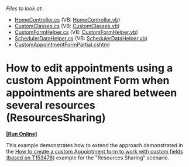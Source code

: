<!-- default file list -->
*Files to look at*:

* [HomeController.cs](./CS/DevExpressMvcApplication1/Controllers/HomeController.cs) (VB: [HomeController.vb](./VB/DevExpressMvcApplication1/Controllers/HomeController.vb))
* [CustomClasses.cs](./CS/DevExpressMvcApplication1/Models/CustomClasses.cs) (VB: [CustomClasses.vb](./VB/DevExpressMvcApplication1/Models/CustomClasses.vb))
* [CustomFormHelper.cs](./CS/DevExpressMvcApplication1/Models/CustomFormHelper.cs) (VB: [CustomFormHelper.vb](./VB/DevExpressMvcApplication1/Models/CustomFormHelper.vb))
* [SchedulerDataHelper.cs](./CS/DevExpressMvcApplication1/Models/SchedulerDataHelper.cs) (VB: [SchedulerDataHelper.vb](./VB/DevExpressMvcApplication1/Models/SchedulerDataHelper.vb))
* [CustomAppointmentFormPartial.cshtml](./CS/DevExpressMvcApplication1/Views/Home/CustomAppointmentFormPartial.cshtml)
<!-- default file list end -->
# How to edit appointments using a custom Appointment Form when appointments are shared between several resources (ResourcesSharing)
<!-- run online -->
**[[Run Online]](https://codecentral.devexpress.com/t428245/)**
<!-- run online end -->


<p>This example demonstrates how to extend the approach demonstrated in the <a href="https://www.devexpress.com/Support/Center/p/T156298">How to create a custom Appointment form to work with custom fields (based on T153478)</a> example for the "Resources Sharing" scenario.</p>

<br/>


